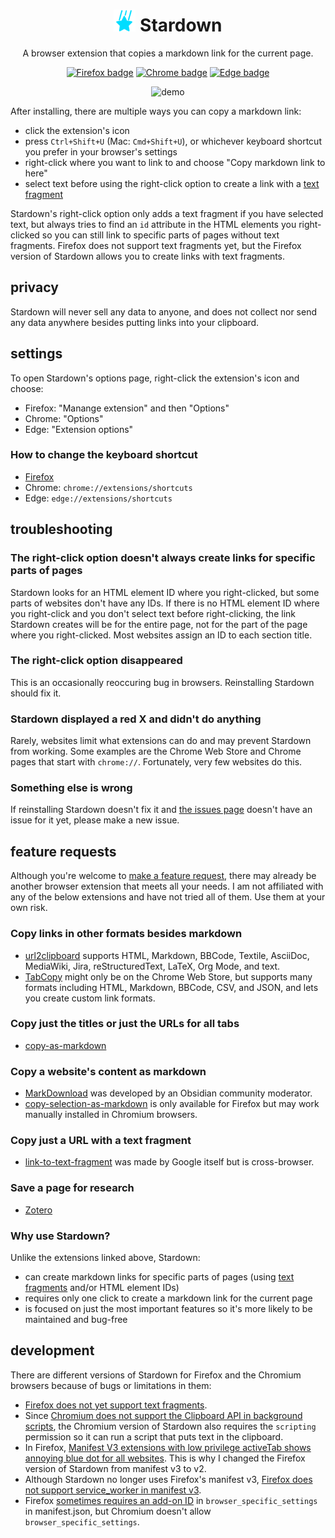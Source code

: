 <h1 align="center"><img width="35" alt="Stardown's icon" src="firefox/images/icon.svg"> Stardown</h1>

<p align="center">A browser extension that copies a markdown link for the current page.</p>

<p align="center">
    <a href="https://addons.mozilla.org/en-US/firefox/addon/stardown/"><img alt="Firefox badge" src="https://img.shields.io/badge/Firefox-black.svg?logo=firefoxbrowser&style=for-the-badge"></a>
    <a href="https://chrome.google.com/webstore/detail/clicknohlhfdlfjfkaeongkbdgbmkbhb"><img alt="Chrome badge" src="https://img.shields.io/badge/Chrome-black.svg?logo=googlechrome&style=for-the-badge&logoColor=238d41"></a>
    <a href="https://microsoftedge.microsoft.com/addons/detail/stardown/apolhpopcbbillkbfkmdibedlgjffckf"><img alt="Edge badge" src="https://img.shields.io/badge/Edge-black.svg?logo=microsoftedge&style=for-the-badge&logoColor=33b9ab"></a>
    <!-- <a><img alt="Safari badge" src="https://img.shields.io/badge/Safari-black.svg?logo=safari&style=for-the-badge&logoColor=188ff3"></a> -->
</p>

<p align="center"><img alt="demo" src="https://media.giphy.com/media/v1.Y2lkPTc5MGI3NjExcnB5d2kwOXh6cDFnMnpudzFiem00Y3NsZjVxbXZhMWgwcWpvcG5yaSZlcD12MV9pbnRlcm5hbF9naWZfYnlfaWQmY3Q9Zw/37MMWMqQyKSeKvDfk1/giphy.gif"></p>

After installing, there are multiple ways you can copy a markdown link:

* click the extension's icon
* press `Ctrl+Shift+U` (Mac: `Cmd+Shift+U`), or whichever keyboard shortcut you prefer in your browser's settings
* right-click where you want to link to and choose "Copy markdown link to here"
* select text before using the right-click option to create a link with a [text fragment](https://web.dev/articles/text-fragments)

Stardown's right-click option only adds a text fragment if you have selected text, but always tries to find an `id` attribute in the HTML elements you right-clicked so you can still link to specific parts of pages without text fragments. Firefox does not support text fragments yet, but the Firefox version of Stardown allows you to create links with text fragments.

## privacy

Stardown will never sell any data to anyone, and does not collect nor send any data anywhere besides putting links into your clipboard.

## settings

To open Stardown's options page, right-click the extension's icon and choose:

* Firefox: "Manange extension" and then "Options"
* Chrome: "Options"
* Edge: "Extension options"

### How to change the keyboard shortcut

* [Firefox](https://support.mozilla.org/en-US/kb/manage-extension-shortcuts-firefox)
* Chrome: `chrome://extensions/shortcuts`
* Edge: `edge://extensions/shortcuts`

## troubleshooting

### The right-click option doesn't always create links for specific parts of pages

Stardown looks for an HTML element ID where you right-clicked, but some parts of websites don't have any IDs. If there is no HTML element ID where you right-click and you don't select text before right-clicking, the link Stardown creates will be for the entire page, not for the part of the page where you right-clicked. Most websites assign an ID to each section title.

### The right-click option disappeared

This is an occasionally reoccuring bug in browsers. Reinstalling Stardown should fix it.

### Stardown displayed a red X and didn't do anything

Rarely, websites limit what extensions can do and may prevent Stardown from working. Some examples are the Chrome Web Store and Chrome pages that start with `chrome://`. Fortunately, very few websites do this.

### Something else is wrong

If reinstalling Stardown doesn't fix it and [the issues page](https://github.com/wheelercj/Stardown/issues) doesn't have an issue for it yet, please make a new issue.

## feature requests

Although you're welcome to [make a feature request](https://github.com/wheelercj/Stardown/issues), there may already be another browser extension that meets all your needs. I am not affiliated with any of the below extensions and have not tried all of them. Use them at your own risk.

### Copy links in other formats besides markdown

* [url2clipboard](https://github.com/asamuzaK/url2clipboard) supports HTML, Markdown, BBCode, Textile, AsciiDoc, MediaWiki, Jira, reStructuredText, LaTeX, Org Mode, and text.
* [TabCopy](https://chromewebstore.google.com/detail/tabcopy/micdllihgoppmejpecmkilggmaagfdmb) might only be on the Chrome Web Store, but supports many formats including HTML, Markdown, BBCode, CSV, and JSON, and lets you create custom link formats.

### Copy just the titles or just the URLs for all tabs

* [copy-as-markdown](https://github.com/yorkxin/copy-as-markdown)

### Copy a website's content as markdown

* [MarkDownload](https://github.com/deathau/markdownload) was developed by an Obsidian community moderator.
* [copy-selection-as-markdown](https://github.com/0x6b/copy-selection-as-markdown) is only available for Firefox but may work manually installed in Chromium browsers.

### Copy just a URL with a text fragment

* [link-to-text-fragment](https://github.com/GoogleChromeLabs/link-to-text-fragment) was made by Google itself but is cross-browser.

### Save a page for research

* [Zotero](https://www.zotero.org/)

### Why use Stardown?

Unlike the extensions linked above, Stardown:

* can create markdown links for specific parts of pages (using [text fragments](https://web.dev/articles/text-fragments) and/or HTML element IDs)
* requires only one click to create a markdown link for the current page
* is focused on just the most important features so it's more likely to be maintained and bug-free

## development

There are different versions of Stardown for Firefox and the Chromium browsers because of bugs or limitations in them:

* [Firefox does not yet support text fragments](https://bugzilla.mozilla.org/show_bug.cgi?id=1753933).
* Since [Chromium does not support the Clipboard API in background scripts](https://stackoverflow.com/questions/61862872/how-to-copy-web-notification-content-to-clipboard/61977696#61977696), the Chromium version of Stardown also requires the `scripting` permission so it can run a script that puts text in the clipboard.
* In Firefox, [Manifest V3 extensions with low privilege activeTab shows annoying blue dot for all websites](https://bugzilla.mozilla.org/show_bug.cgi?id=1851083). This is why I changed the Firefox version of Stardown from manifest v3 to v2.
* Although Stardown no longer uses Firefox's manifest v3, [Firefox does not support service_worker in manifest v3](https://stackoverflow.com/questions/75043889/manifest-v3-background-scripts-service-worker-on-firefox).
* Firefox [sometimes requires an add-on ID](https://extensionworkshop.com/documentation/develop/extensions-and-the-add-on-id/) in `browser_specific_settings` in manifest.json, but Chromium doesn't allow `browser_specific_settings`.

